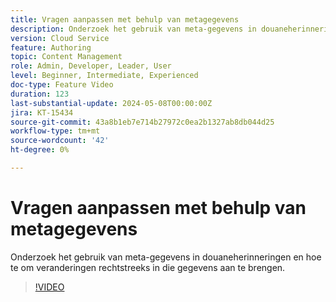 ```yaml
---
title: Vragen aanpassen met behulp van metagegevens
description: Onderzoek het gebruik van meta-gegevens in douaneherinneringen en hoe te om veranderingen rechtstreeks in die gegevens aan te brengen.
version: Cloud Service
feature: Authoring
topic: Content Management
role: Admin, Developer, Leader, User
level: Beginner, Intermediate, Experienced
doc-type: Feature Video
duration: 123
last-substantial-update: 2024-05-08T00:00:00Z
jira: KT-15434
source-git-commit: 43a8b1eb7e714b27972c0ea2b1327ab8db044d25
workflow-type: tm+mt
source-wordcount: '42'
ht-degree: 0%

---
```



# Vragen aanpassen met behulp van metagegevens

Onderzoek het gebruik van meta-gegevens in douaneherinneringen en hoe te om veranderingen rechtstreeks in die gegevens aan te brengen.

>[!VIDEO](https://video.tv.adobe.com/v/3428796/?learn=on)
